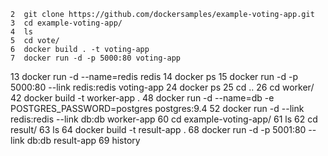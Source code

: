
    2  git clone https://github.com/dockersamples/example-voting-app.git
    3  cd example-voting-app/
    4  ls
    5  cd vote/
    6  docker build . -t voting-app
    7  docker run -d -p 5000:80 voting-app
   13  docker run -d --name=redis redis
   14  docker ps
   15  docker run -d -p 5000:80 --link redis:redis voting-app
   24  docker ps
   25  cd ..
   26  cd worker/
   42  docker build -t worker-app .
   48  docker run -d --name=db -e POSTGRES_PASSWORD=postgres  postgres:9.4
   52  docker run -d --link redis:redis --link db:db worker-app
   60  cd example-voting-app/
   61  ls
   62  cd result/
   63  ls
   64  docker build -t result-app .
   68  docker run -d -p 5001:80 --link db:db result-app 
   69  history